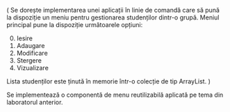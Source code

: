 ( Se dorește implementarea unei aplicații în linie de comandă care să pună la dispoziție un meniu pentru gestionarea studenților dintr-o grupă. 
Meniul principal pune la dispoziție următoarele opțiuni:

0. Iesire
1. Adaugare
2. Modificare
3. Stergere
4. Vizualizare

Lista studenților este ținută în memorie într-o colecție de tip ArrayList. )

Se implementează o componentă de menu reutilizabilă aplicată pe tema din laboratorul anterior.
